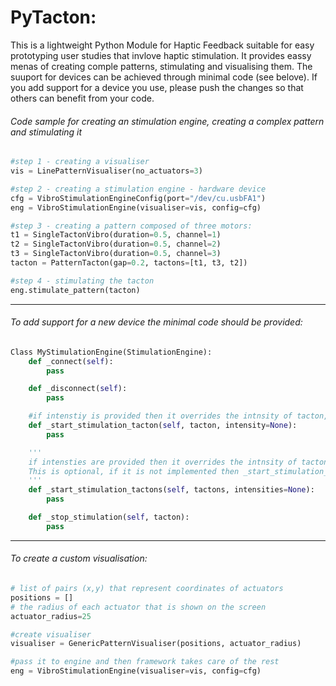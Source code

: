 # PyTacton:
This is a lightweight Python Module for Haptic Feedback suitable for easy prototyping user studies that invlove haptic stimulation. It provides eassy menas of creating comple patterns, stimulating and visualising them. The suuport for devices can be achieved through minimal code (see belove). If you add support for a device you use, please push the changes so that others can benefit from your code.

###### Code sample for creating an stimulation engine, creating a complex pattern and stimulating it

```python
#step 1 - creating a visualiser
vis = LinePatternVisualiser(no_actuators=3)

#step 2 - creating a stimulation engine - hardware device
cfg = VibroStimulationEngineConfig(port="/dev/cu.usbFA1")
eng = VibroStimulationEngine(visualiser=vis, config=cfg)

#step 3 - creating a pattern composed of three motors:
t1 = SingleTactonVibro(duration=0.5, channel=1)
t2 = SingleTactonVibro(duration=0.5, channel=2)
t3 = SingleTactonVibro(duration=0.5, channel=3)
tacton = PatternTacton(gap=0.2, tactons=[t1, t3, t2])

#step 4 - stimulating the tacton
eng.stimulate_pattern(tacton)
 ```

-------------------------------------------------

###### To add support for a new device the minimal code should be provided:

```python
Class MyStimulationEngine(StimulationEngine):
    def _connect(self):
        pass

    def _disconnect(self):
        pass

    #if intenstiy is provided then it overrides the intnsity of tacton, otherwise the intensity of tacton is used
    def _start_stimulation_tacton(self, tacton, intensity=None):
        pass

    '''
    if intensties are provided then it overrides the intnsity of tacton, otherwise the intensities of tacton are used
    This is optional, if it is not implemented then _start_stimulation_tacton is used for each tacton
    '''
    def _start_stimulation_tactons(self, tactons, intensities=None):
        pass

    def _stop_stimulation(self, tacton):
        pass
 ```


-------------------------------------------------

###### To create a custom visualisation:

```python
# list of pairs (x,y) that represent coordinates of actuators
positions = []
# the radius of each actuator that is shown on the screen
actuator_radius=25

#create visualiser
visualiser = GenericPatternVisualiser(positions, actuator_radius)

#pass it to engine and then framework takes care of the rest
eng = VibroStimulationEngine(visualiser=vis, config=cfg)
```
